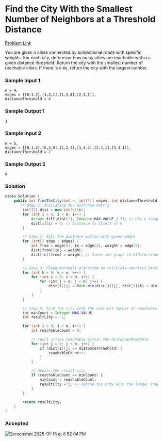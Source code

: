 # Find the City With the Smallest Number of Neighbors at a Threshold Distance

[Problem Link](https://leetcode.com/problems/find-the-city-with-the-smallest-number-of-neighbors-at-a-threshold-distance/description/) 

You are given n cities connected by bidirectional roads with specific weights. For each city, determine how many cities are reachable within a given distance threshold. 
Return the city with the smallest number of reachable cities. If there is a tie, return the city with the largest number.

### Sample Input 1
```
n = 4,
edges = [[0,1,3],[1,2,1],[1,3,4],[2,3,1]],
distanceThreshold = 4
```
### Sample Output 1
```
3
```

### Sample Input 2
```
n = 5,
edges = [[0,1,2],[0,4,8],[1,2,3],[1,4,2],[2,3,1],[3,4,1]],
distanceThreshold = 2
```
### Sample Output 2
```
0
```

### Solution
```java
class Solution {
    public int findTheCity(int n, int[][] edges, int distanceThreshold) {
       // Step 1: Initialize the distance matrix
        int[][] dist = new int[n][n];
        for (int i = 0; i < n; i++) {
            Arrays.fill(dist[i], Integer.MAX_VALUE / 2); // Use a large value to represent infinity
            dist[i][i] = 0; // Distance to itself is 0
        }

        // Step 2: Fill the distance matrix with given edges
        for (int[] edge : edges) {
            int from = edge[0], to = edge[1], weight = edge[2];
            dist[from][to] = weight;
            dist[to][from] = weight; // Since the graph is bidirectional
        }

        // Step 3: Floyd-Warshall Algorithm to calculate shortest distances
        for (int k = 0; k < n; k++) {
            for (int i = 0; i < n; i++) {
                for (int j = 0; j < n; j++) {
                    dist[i][j] = Math.min(dist[i][j], dist[i][k] + dist[k][j]);
                }
            }
        }

        // Step 4: Find the city with the smallest number of reachable cities
        int minCount = Integer.MAX_VALUE;
        int resultCity = -1;

        for (int i = 0; i < n; i++) {
            int reachableCount = 0;

            // Count cities reachable within the distanceThreshold
            for (int j = 0; j < n; j++) {
                if (dist[i][j] <= distanceThreshold) {
                    reachableCount++;
                }
            }

            // Update the result city
            if (reachableCount <= minCount) {
                minCount = reachableCount;
                resultCity = i; // Choose the city with the larger index in case of a tie
            }
        }

        return resultCity;
    }
}
```

### Accepted
![Screenshot 2025-01-15 at 8 52 04 PM](https://github.com/user-attachments/assets/0ad7f324-88ce-4eb9-a171-1acc6c07ddcf)
